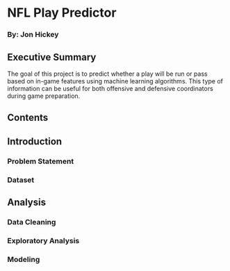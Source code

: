 # NFL Play Predictor

### By: Jon Hickey

## Executive Summary
The goal of this project is to predict whether a play will be run or pass based on in-game features using machine learning algorithms. This type of information can be useful for both offensive and defensive coordinators during game preparation.

## Contents

## Introduction

### Problem Statement

### Dataset

## Analysis

### Data Cleaning

### Exploratory Analysis

### Modeling
